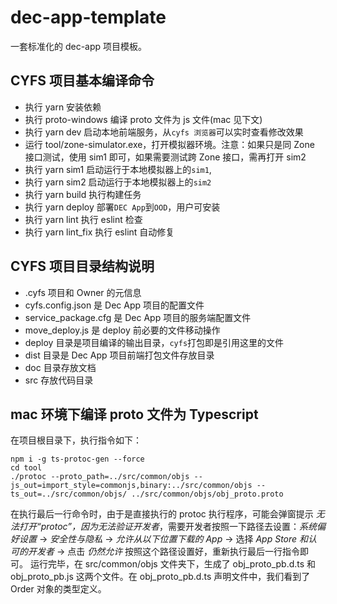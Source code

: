 # dec-app-template

一套标准化的 dec-app 项目模板。

## CYFS 项目基本编译命令

-   执行 yarn 安装依赖
-   执行 proto-windows 编译 proto 文件为 js 文件(mac 见下文)
-   执行 yarn dev 启动本地前端服务，从`cyfs 浏览器`可以实时查看修改效果
-   运行 tool/zone-simulator.exe，打开模拟器环境。注意：如果只是同 Zone 接口测试，使用 sim1 即可，如果需要测试跨 Zone 接口，需再打开 sim2
-   执行 yarn sim1 启动运行于本地模拟器上的`sim1`,
-   执行 yarn sim2 启动运行于本地模拟器上的`sim2`
-   执行 yarn build 执行构建任务
-   执行 yarn deploy 部署`DEC App`到`OOD`，用户可安装
-   执行 yarn lint 执行 eslint 检查
-   执行 yarn lint_fix 执行 eslint 自动修复

## CYFS 项目目录结构说明

-   .cyfs 项目和 Owner 的元信息
-   cyfs.config.json 是 Dec App 项目的配置文件
-   service_package.cfg 是 Dec App 项目的服务端配置文件
-   move_deploy.js 是 deploy 前必要的文件移动操作
-   deploy 目录是项目编译的输出目录，`cyfs`打包即是引用这里的文件
-   dist 目录是 Dec App 项目前端打包文件存放目录
-   doc 目录存放文档
-   src 存放代码目录

## mac 环境下编译 proto 文件为 Typescript

在项目根目录下，执行指令如下：

```shell
npm i -g ts-protoc-gen --force
cd tool
./protoc --proto_path=../src/common/objs --js_out=import_style=commonjs,binary:../src/common/objs --ts_out=../src/common/objs/ ../src/common/objs/obj_proto.proto
```

在执行最后一行命令时，由于是直接执行的 protoc 执行程序，可能会弹窗提示 _无法打开“protoc”，因为无法验证开发者_，需要开发者按照一下路径去设置：_系统偏好设置_ -> _安全性与隐私_ -> _允许从以下位置下载的 App_ -> 选择 _App Store 和认可的开发者_ -> 点击 _仍然允许_
按照这个路径设置好，重新执行最后一行指令即可。
运行完毕，在 src/common/objs 文件夹下，生成了 obj_proto_pb.d.ts 和 obj_proto_pb.js 这两个文件。在 obj_proto_pb.d.ts 声明文件中，我们看到了 Order 对象的类型定义。

